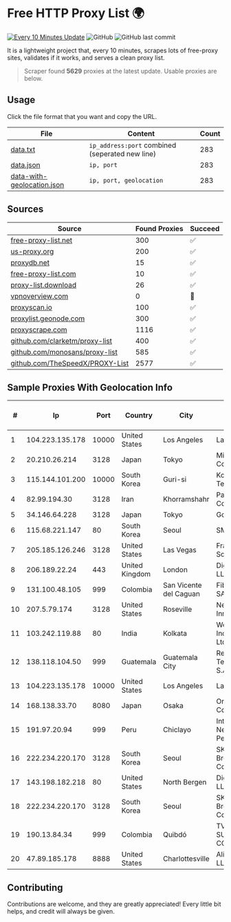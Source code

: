 
# Free HTTP Proxy List 🌍

[![Every 10 Minutes Update](https://github.com/mertguvencli/http-proxy-list/actions/workflows/main.yml/badge.svg?branch=main)](https://github.com/mertguvencli/http-proxy-list/actions/workflows/main.yml)
![GitHub](https://img.shields.io/github/license/mertguvencli/http-proxy-list)
![GitHub last commit](https://img.shields.io/github/last-commit/mertguvencli/http-proxy-list)

It is a lightweight project that, every 10 minutes, scrapes lots of free-proxy sites, validates if it works, and serves a clean proxy list.


> Scraper found **5629** proxies at the latest update. Usable proxies are below.

## Usage

Click the file format that you want and copy the URL.


|File|Content|Count|
|----|-------|-----|
|[data.txt](https://raw.githubusercontent.com/mertguvencli/http-proxy-list/main/proxy-list/data.txt)|`ip_address:port` combined (seperated new line)|283|
|[data.json](https://raw.githubusercontent.com/mertguvencli/http-proxy-list/main/proxy-list/data.json)|`ip, port`|283|
|[data-with-geolocation.json](https://raw.githubusercontent.com/mertguvencli/http-proxy-list/main/proxy-list/data-with-geolocation.json)|`ip, port, geolocation`|283|

## Sources

|Source|Found Proxies|Succeed|
|------|-------------|-------|
|[free-proxy-list.net](https://free-proxy-list.net)|300|✅|
|[us-proxy.org](https://www.us-proxy.org)|200|✅|
|[proxydb.net](http://proxydb.net)|15|✅|
|[free-proxy-list.com](https://free-proxy-list.com/?page=&port=&type%5B%5D=http&type%5B%5D=https&up_time=0&search=Search)|10|✅|
|[proxy-list.download](https://www.proxy-list.download/HTTP)|26|✅|
|[vpnoverview.com](https://vpnoverview.com/privacy/anonymous-browsing/free-proxy-servers)|0|🚫|
|[proxyscan.io](https://www.proxyscan.io)|100|✅|
|[proxylist.geonode.com](https://proxylist.geonode.com/api/proxy-list?limit=300&page=1&sort_by=lastChecked&sort_type=desc&protocols=http,https)|300|✅|
|[proxyscrape.com](https://api.proxyscrape.com/v2/?request=displayproxies&protocol=http&timeout=10000&country=all&ssl=all&anonymity=all)|1116|✅|
|[github.com/clarketm/proxy-list](https://raw.githubusercontent.com/clarketm/proxy-list/master/proxy-list-raw.txt)|400|✅|
|[github.com/monosans/proxy-list](https://raw.githubusercontent.com/monosans/proxy-list/main/proxies/http.txt)|585|✅|
|[github.com/TheSpeedX/PROXY-List](https://raw.githubusercontent.com/TheSpeedX/PROXY-List/master/http.txt)|2577|✅|


## Sample Proxies With Geolocation Info

|#|Ip|Port|Country|City|Internet Service Provider|
|-|--|----|-------|----|-------------------------|
|1|104.223.135.178|10000|United States|Los Angeles|LayerHost|
|2|20.210.26.214|3128|Japan|Tokyo|Microsoft Corporation|
|3|115.144.101.200|10000|South Korea|Guri-si|Korea Telecom|
|4|82.99.194.30|3128|Iran|Khorramshahr|ParsOnline Co.|
|5|34.146.64.228|3128|Japan|Tokyo|Google LLC|
|6|115.68.221.147|80|South Korea|Seoul|SMILESERV|
|7|205.185.126.246|3128|United States|Las Vegas|FranTech Solutions|
|8|206.189.22.24|443|United Kingdom|London|DigitalOcean, LLC|
|9|131.100.48.105|999|Colombia|San Vicente del Caguan|Fibernet TV SAS|
|10|207.5.79.174|3128|United States|Roseville|Network Innovations|
|11|103.242.119.88|80|India|Kolkata|Web Werks India Pvt. Ltd.|
|12|138.118.104.50|999|Guatemala|Guatemala City|Redes Y Tecnologia S.A.|
|13|104.223.135.178|10000|United States|Los Angeles|LayerHost|
|14|168.138.33.70|8080|Japan|Osaka|Oracle Corporation|
|15|191.97.20.94|999|Peru|Chiclayo|Integra Network Del Peru E.I.R.L.|
|16|222.234.220.170|3128|South Korea|Seoul|SK Broadband Co Ltd|
|17|143.198.182.218|80|United States|North Bergen|DigitalOcean, LLC|
|18|222.234.220.170|3128|South Korea|Seoul|SK Broadband Co Ltd|
|19|190.13.84.34|999|Colombia|Quibdó|TV AZTECA SUCURSAL COLOMBIA|
|20|47.89.185.178|8888|United States|Charlottesville|Alibaba.com LLC|



## Contributing

Contributions are welcome, and they are greatly appreciated! Every
little bit helps, and credit will always be given.

